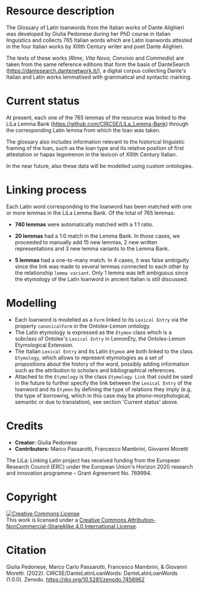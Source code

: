 # Resource description

The Glossary of Latin loanwords from the Italian works of Dante Alighieri was developed by Giulia Pedonese during her PhD course in Italian linguistics and collects 765 Italian words which are Latin loanwords attested in the four Italian works by XIIIth Century writer and poet Dante Alighieri.

The texts of these works (*Rime*, *Vita Nova*, *Convivio* and *Commedia*) are taken from the same reference editions that form the basis of DanteSearch (https://dantesearch.dantenetwork.it/), a digital corpus collecting Dante's Italian and Latin works lemmatised with grammatical and syntactic marking.

# Current status
At present, each one of the 765 lemmas of the resource was linked to the LiLa Lemma Bank (https://github.com/CIRCSE/LiLa_Lemma-Bank) through the corresponding Latin lemma from which the loan was taken.

The glossary also includes information relevant to the historical linguistic framing of the loan, such as the loan type and its relative position of first attestation or hapax legomenon in the lexicon of XIIIth Century Italian. 

In the near future, also these data will be modelled using custom ontologies.

# Linking process

Each Latin word corresponding to the loanword has been matched with one or more lemmas in the LiLa Lemma Bank. Of the total of 765 lemmas:

- **740 lemmas** were automatically matched with a 1:1 ratio. 

- **20 lemmas** had a 1:0 match in the Lemma Bank. In those cases, we proceeded to manually add 15 new lemmas, 2 new written representations and 3 new lemma variants to the Lemma Bank.

- **5 lemmas** had a one-to-many match. In 4 cases, it was false ambiguity since the link was made to several lemmas connected to each other by the relationship `lemma variant`. Only 1 lemma was left ambiguous since the etymology of the Latin loanword in ancient Italian is still discussed.


# Modelling

* Each loanword is modelled as a `Form` linked to its `Lexical Entry` via the property `canonicalForm` in the Ontolex-Lemon ontology.
* The Latin etymology is expressed as the `Etymon` class which is a subclass of Ontolex's `Lexical Entry` in LemonEty, the Ontolex-Lemon Etymological Extension.
* The Italian `Lexical Entry` and its Latin `Etymon` are both linked to the class `Etymology`, which allows to represent etymologies as a set of propositions about the history of the word, possibly adding information such as the attribution to scholars and bibliographical references.
* Attached to the `Etymology` is the class `Etymology Link` that could be used in the future to further specify the link between the `Lexical Entry` of the loanword and its `Etymon` by defining the type of relations they imply (e.g. the type of borrowing, which in this case may be phono-morphological, semantic or due to translation), see section 'Current status' above.

# Credits

* **Creator:** Giulia Pedonese
* **Contributors:** Marco Passarotti, Francesco Mambrini, Giovanni Moretti

The LiLa: Linking Latin project has received funding from the European Research Council (ERC) under the European Union's Horizon 2020 research and innovation programme – Grant Agreement No. 769994.

# Copyright

<a rel="license" href="http://creativecommons.org/licenses/by-nc-sa/4.0/"><img alt="Creative Commons License" style="border-width:0" src="https://i.creativecommons.org/l/by-nc-sa/4.0/88x31.png" /></a><br />This work is licensed under a <a rel="license" href="http://creativecommons.org/licenses/by-nc-sa/4.0/">Creative Commons Attribution-NonCommercial-ShareAlike 4.0 International License</a>.

# Citation

Giulia Pedonese, Marco Carlo Passarotti, Francesco Mambrini, & Giovanni Moretti. (2022). CIRCSE/DanteLatinLoanWords: DanteLatinLoanWords (1.0.0). Zenodo. https://doi.org/10.5281/zenodo.7456962
